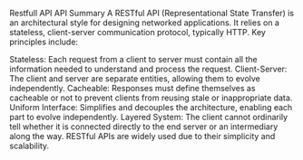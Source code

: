 Restfull API
API Summary
A RESTful API (Representational State Transfer) is an architectural style for designing networked applications. It relies on a stateless, client-server communication protocol, typically HTTP. Key principles include:

Stateless: Each request from a client to server must contain all the information needed to understand and process the request.
Client-Server: The client and server are separate entities, allowing them to evolve independently.
Cacheable: Responses must define themselves as cacheable or not to prevent clients from reusing stale or inappropriate data.
Uniform Interface: Simplifies and decouples the architecture, enabling each part to evolve independently.
Layered System: The client cannot ordinarily tell whether it is connected directly to the end server or an intermediary along the way.
RESTful APIs are widely used due to their simplicity and scalability.
